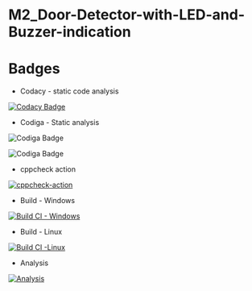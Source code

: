 # M2_Door-Detector-with-LED-and-Buzzer-indication

# Badges

* Codacy - static code analysis

[![Codacy Badge](https://app.codacy.com/project/badge/Grade/260bfa484cba44d8954573f43132f5cd)](https://www.codacy.com/gh/Abiramikoperundevi/M2_Door-Detector-with-LED-and-Buzzer-indication/dashboard?utm_source=github.com&amp;utm_medium=referral&amp;utm_content=Abiramikoperundevi/M2_Door-Detector-with-LED-and-Buzzer-indication&amp;utm_campaign=Badge_Grade)


* Codiga - Static analysis

![Codiga Badge](https://api.codiga.io/project/32888/score/svg)

![Codiga Badge](https://api.codiga.io/project/32888/status/svg)

* cppcheck action

[![cppcheck-action](https://github.com/Abiramikoperundevi/M2_Door-Detector-with-LED-and-Buzzer-indication/actions/workflows/cppcheck-action.yml/badge.svg)](https://github.com/Abiramikoperundevi/M2_Door-Detector-with-LED-and-Buzzer-indication/actions/workflows/cppcheck-action.yml)

* Build - Windows

[![Build CI - Windows](https://github.com/Abiramikoperundevi/M2_Door-Detector-with-LED-and-Buzzer-indication/actions/workflows/Build_Windows.yml/badge.svg)](https://github.com/Abiramikoperundevi/M2_Door-Detector-with-LED-and-Buzzer-indication/actions/workflows/Build_Windows.yml)

* Build - Linux

[![Build CI -Linux](https://github.com/Abiramikoperundevi/M2_Door-Detector-with-LED-and-Buzzer-indication/actions/workflows/Build_Linux.yml/badge.svg)](https://github.com/Abiramikoperundevi/M2_Door-Detector-with-LED-and-Buzzer-indication/actions/workflows/Build_Linux.yml)

* Analysis

[![Analysis](https://github.com/Abiramikoperundevi/M2_Door-Detector-with-LED-and-Buzzer-indication/actions/workflows/Analysis.yml/badge.svg)](https://github.com/Abiramikoperundevi/M2_Door-Detector-with-LED-and-Buzzer-indication/actions/workflows/Analysis.yml)
